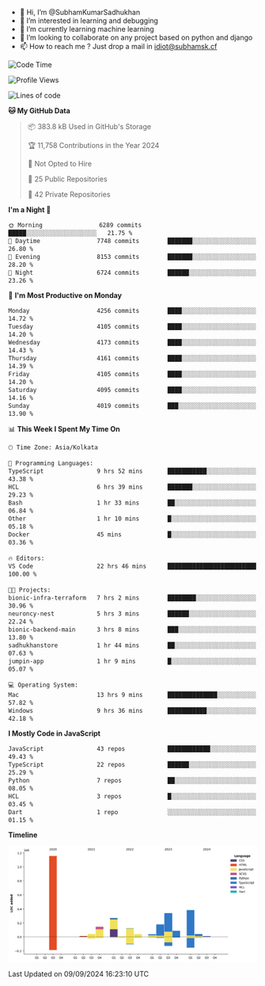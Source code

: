 - 👋 Hi, I’m @SubhamKumarSadhukhan
- 👀 I’m interested in learning and debugging
- 🌱 I’m currently learning machine learning
- 💞️ I’m looking to collaborate on any project based on python and django
- 📫 How to reach me ?
      Just drop a mail in idiot@subhamsk.cf

<!---
SubhamKumarSadhukhan/SubhamKumarSadhukhan is a ✨ special ✨ repository because its `README.md` (this file) appears on your GitHub profile.
You can click the Preview link to take a look at your changes.
--->


<!--START_SECTION:waka-->
![Code Time](http://img.shields.io/badge/Code%20Time-2%2C480%20hrs%2057%20mins-blue)

![Profile Views](http://img.shields.io/badge/Profile%20Views-1-blue)

![Lines of code](https://img.shields.io/badge/From%20Hello%20World%20I%27ve%20Written-2.9%20million%20lines%20of%20code-blue)

**🐱 My GitHub Data** 

> 📦 383.8 kB Used in GitHub's Storage 
 > 
> 🏆 11,758 Contributions in the Year 2024
 > 
> 🚫 Not Opted to Hire
 > 
> 📜 25 Public Repositories 
 > 
> 🔑 42 Private Repositories 
 > 
**I'm a Night 🦉** 

```text
🌞 Morning                6289 commits        █████░░░░░░░░░░░░░░░░░░░░   21.75 % 
🌆 Daytime                7748 commits        ███████░░░░░░░░░░░░░░░░░░   26.80 % 
🌃 Evening                8153 commits        ███████░░░░░░░░░░░░░░░░░░   28.20 % 
🌙 Night                  6724 commits        ██████░░░░░░░░░░░░░░░░░░░   23.26 % 
```
📅 **I'm Most Productive on Monday** 

```text
Monday                   4256 commits        ████░░░░░░░░░░░░░░░░░░░░░   14.72 % 
Tuesday                  4105 commits        ████░░░░░░░░░░░░░░░░░░░░░   14.20 % 
Wednesday                4173 commits        ████░░░░░░░░░░░░░░░░░░░░░   14.43 % 
Thursday                 4161 commits        ████░░░░░░░░░░░░░░░░░░░░░   14.39 % 
Friday                   4105 commits        ████░░░░░░░░░░░░░░░░░░░░░   14.20 % 
Saturday                 4095 commits        ████░░░░░░░░░░░░░░░░░░░░░   14.16 % 
Sunday                   4019 commits        ███░░░░░░░░░░░░░░░░░░░░░░   13.90 % 
```


📊 **This Week I Spent My Time On** 

```text
🕑︎ Time Zone: Asia/Kolkata

💬 Programming Languages: 
TypeScript               9 hrs 52 mins       ███████████░░░░░░░░░░░░░░   43.38 % 
HCL                      6 hrs 39 mins       ███████░░░░░░░░░░░░░░░░░░   29.23 % 
Bash                     1 hr 33 mins        ██░░░░░░░░░░░░░░░░░░░░░░░   06.84 % 
Other                    1 hr 10 mins        █░░░░░░░░░░░░░░░░░░░░░░░░   05.18 % 
Docker                   45 mins             █░░░░░░░░░░░░░░░░░░░░░░░░   03.36 % 

🔥 Editors: 
VS Code                  22 hrs 46 mins      █████████████████████████   100.00 % 

🐱‍💻 Projects: 
bionic-infra-terraform   7 hrs 2 mins        ████████░░░░░░░░░░░░░░░░░   30.96 % 
neuroncy-nest            5 hrs 3 mins        ██████░░░░░░░░░░░░░░░░░░░   22.24 % 
bionic-backend-main      3 hrs 8 mins        ███░░░░░░░░░░░░░░░░░░░░░░   13.80 % 
sadhukhanstore           1 hr 44 mins        ██░░░░░░░░░░░░░░░░░░░░░░░   07.63 % 
jumpin-app               1 hr 9 mins         █░░░░░░░░░░░░░░░░░░░░░░░░   05.07 % 

💻 Operating System: 
Mac                      13 hrs 9 mins       ██████████████░░░░░░░░░░░   57.82 % 
Windows                  9 hrs 36 mins       ███████████░░░░░░░░░░░░░░   42.18 % 
```

**I Mostly Code in JavaScript** 

```text
JavaScript               43 repos            ████████████░░░░░░░░░░░░░   49.43 % 
TypeScript               22 repos            ██████░░░░░░░░░░░░░░░░░░░   25.29 % 
Python                   7 repos             ██░░░░░░░░░░░░░░░░░░░░░░░   08.05 % 
HCL                      3 repos             █░░░░░░░░░░░░░░░░░░░░░░░░   03.45 % 
Dart                     1 repo              ░░░░░░░░░░░░░░░░░░░░░░░░░   01.15 % 
```



**Timeline**

![Lines of Code chart](https://raw.githubusercontent.com/SubhamKumarSadhukhan/SubhamKumarSadhukhan/main/assets/bar_graph.png)


 Last Updated on 09/09/2024 16:23:10 UTC
<!--END_SECTION:waka-->
